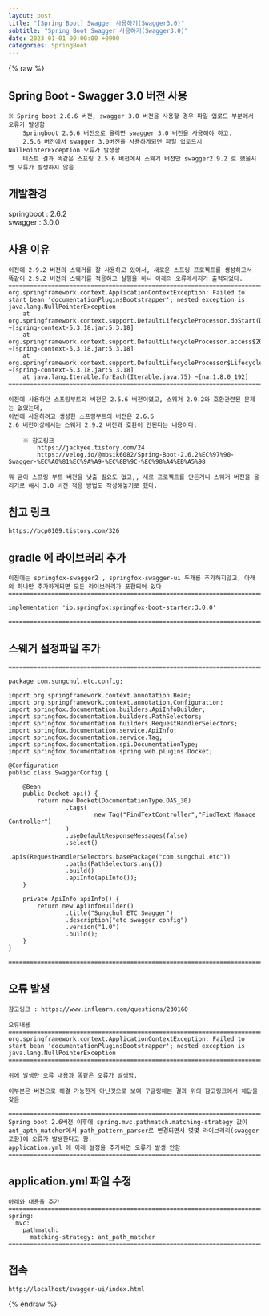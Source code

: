 ```yaml
---
layout: post
title: "[Spring Boot] Swagger 사용하기(Swagger3.0)"
subtitle: "Spring Boot Swagger 사용하기(Swagger3.0)"
date: 2023-01-01 00:00:00 +0900
categories: SpringBoot
---
```

{% raw %}
## Spring Boot - Swagger 3.0 버전 사용  
  
	※ Spring boot 2.6.6 버전, swagger 3.0 버전을 사용할 경우 파일 업로드 부분에서 오류가 발생함  
		Springboot 2.6.6 버전으로 올리면 swagger 3.0 버전을 사용해야 하고.  
		2.5.6 버전에서 swagger 3.0버전을 사용하게되면 파일 업로드시	NullPointerException 오류가 발생함  
		테스트 결과 똑같은 스프링 2.5.6 버전에서 스웨거 버전만 swagger2.9.2 로 했을시엔 오류가 발생하지 않음  
  
## 개발환경  
springboot : 2.6.2  
swagger : 3.0.0  
  
## 사용 이유  
  
	이전에 2.9.2 버전의 스웨거를 잘 사용하고 있어서, 새로운 스프링 프로젝트를 생성하고서  
	똑같이 2.9.2 버전의 스웨거를 적용하고 실행을 하니 아래의 오류메시지가 출력되었다.  
	=================================================================================================================  
	org.springframework.context.ApplicationContextException: Failed to start bean 'documentationPluginsBootstrapper'; nested exception is java.lang.NullPointerException  
		at org.springframework.context.support.DefaultLifecycleProcessor.doStart(DefaultLifecycleProcessor.java:181) ~[spring-context-5.3.18.jar:5.3.18]  
		at org.springframework.context.support.DefaultLifecycleProcessor.access$200(DefaultLifecycleProcessor.java:54) ~[spring-context-5.3.18.jar:5.3.18]  
		at org.springframework.context.support.DefaultLifecycleProcessor$LifecycleGroup.start(DefaultLifecycleProcessor.java:356) ~[spring-context-5.3.18.jar:5.3.18]  
		at java.lang.Iterable.forEach(Iterable.java:75) ~[na:1.8.0_192]  
	=================================================================================================================  
  
	이전에 사용하던 스프링부트의 버전은 2.5.6 버전이였고, 스웨거 2.9.2와 호환관련된 문제는 없었는데,  
	이번에 사용하려고 생성한 스프링부트의 버전은 2.6.6  
	2.6 버전이상에서는 스웨거 2.9.2 버전과 호환이 안된다는 내용이다.  
  
		※ 참고링크  
			https://jackyee.tistory.com/24  
			https://velog.io/@mbsik6082/Spring-Boot-2.6.2%EC%97%90-Swagger-%EC%A0%81%EC%9A%A9-%EC%8B%9C-%EC%98%A4%EB%A5%98  
  
	뭐 굳이 스프링 부트 버전을 낮출 필요도 없고,, 새로 프로젝트를 만든거니 스웨거 버전을 올리기로 해서 3.0 버전 적용 방법도 작성해놓기로 했다.  
  
##  참고 링크  
	https://bcp0109.tistory.com/326  
  
## gradle 에 라이브러리 추가  
  
	이전에는 springfox-swagger2 , springfox-swagger-ui 두개를 추가하지않고, 아래의 하나만 추가하게되면 모든 라이브러리가 포함되어 있다  
	=================================================================================================================  
  
	implementation 'io.springfox:springfox-boot-starter:3.0.0'  
  
	=================================================================================================================  
  
## 스웨거 설정파일 추가  
  
	=================================================================================================================  
  
	package com.sungchul.etc.config;  
  
	import org.springframework.context.annotation.Bean;  
	import org.springframework.context.annotation.Configuration;  
	import springfox.documentation.builders.ApiInfoBuilder;  
	import springfox.documentation.builders.PathSelectors;  
	import springfox.documentation.builders.RequestHandlerSelectors;  
	import springfox.documentation.service.ApiInfo;  
	import springfox.documentation.service.Tag;  
	import springfox.documentation.spi.DocumentationType;  
	import springfox.documentation.spring.web.plugins.Docket;  
  
	@Configuration  
	public class SwaggerConfig {  
  
		@Bean  
		public Docket api() {  
			return new Docket(DocumentationType.OAS_30)  
					.tags(  
							new Tag("FindTextController","FindText Manage Controller")  
					)  
					.useDefaultResponseMessages(false)  
					.select()  
					.apis(RequestHandlerSelectors.basePackage("com.sungchul.etc"))  
					.paths(PathSelectors.any())  
					.build()  
					.apiInfo(apiInfo());  
		}  
  
		private ApiInfo apiInfo() {  
			return new ApiInfoBuilder()  
					.title("Sungchul ETC Swagger")  
					.description("etc swagger config")  
					.version("1.0")  
					.build();  
		}  
	}  
  
	=================================================================================================================  
  
##  오류 발생  
	참고링크 : https://www.inflearn.com/questions/230160  
  
	오류내용  
	=================================================================================================================  
	org.springframework.context.ApplicationContextException: Failed to start bean 'documentationPluginsBootstrapper'; nested exception is java.lang.NullPointerException  
	=================================================================================================================  
  
	위에 발생한 오류 내용과 똑같은 오류가 발생함.  
  
	이부분은 버전으로 해결 가능한게 아닌것으로 보여 구글링해본 결과 위의 참고링크에서 해답을 찾음  
  
	=================================================================================================================  
	Spring boot 2.6버전 이후에 spring.mvc.pathmatch.matching-strategy 값이  
	ant_apth_matcher에서 path_pattern_parser로 변경되면서 몇몇 라이브러리(swagger포함)에 오류가 발생한다고 함.  
	application.yml 에 아래 설정을 추가하면 오류가 발생 안함  
	=================================================================================================================  
  
## application.yml 파일 수정  
  
	아래와 내용을 추가  
	=================================================================================================================  
	spring:  
	  mvc:  
		pathmatch:  
		  matching-strategy: ant_path_matcher  
	=================================================================================================================  
  
## 접속  
  
	http://localhost/swagger-ui/index.html  
  

{% endraw %}
